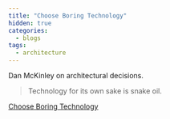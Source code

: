 ```yaml
---
title: "Choose Boring Technology"
hidden: true
categories:
  - blogs
tags:
  - architecture
---
```


Dan McKinley on architectural decisions.

> Technology for its own sake is snake oil.

[Choose Boring Technology](https://mcfunley.com/choose-boring-technology)

